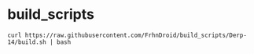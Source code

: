 # build_scripts
```
curl https://raw.githubusercontent.com/FrhnDroid/build_scripts/Derp-14/build.sh | bash
```
